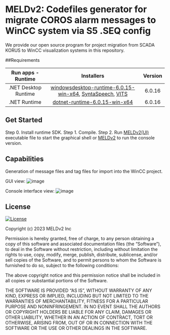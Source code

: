 # MELDv2: Codefiles generator for migrate COROS alarm messages to WinCC system via S5 .SEQ config


We provide our open source program for project migration from SCADA KORUS to WinCC visualization systems in this repository.

##Requirements

|            Run apps - Runtime           |   Installers   | Version |
|:--------------------------:|:-------------------------------:|:------:|
|       .NET Desktop Runtime      | [windowsdesktop-runtime-6.0.15-win-x64](https://dotnet.microsoft.com/en-us/download/dotnet/6.0), [SyntaSpeech](), [VITS]() |  6.0.16   |
|      .NET Runtime     |         [dotnet-runtime-6.0.15-win-x64](https://dotnet.microsoft.com/en-us/download/dotnet/6.0)         |  6.0.16   |

## Get Started

Step 0. Install runtime SDK.
Step 1. Compile.
Step 2. Run [MELDv2(UI)]() executable file to start the graphical shell
or [MELDv2]() to run the console version.




## Capabilities

Generation of message files and tag files for import into the WinCC project.

GUI view:
![image](https://user-images.githubusercontent.com/26198117/235439856-4e7de670-c057-4a88-b332-912ffebd2a25.png)

Console interface view:
![image](https://user-images.githubusercontent.com/26198117/235439954-a36df694-aae6-4e40-86ca-35c242aff04d.png)

## License

<p>
    <a href="https://github.com/tailwindlabs/heroicons/blob/master/LICENSE"><img src="https://img.shields.io/npm/l/heroicons.svg" alt="License"></a>
</p>

Copyright (c) 2023 MELDv2 Inc

Permission is hereby granted, free of charge, to any person obtaining a copy of this software and associated documentation files (the “Software”), to deal in the Software without restriction, including without limitation the rights to use, copy, modify, merge, publish, distribute, sublicense, and/or sell copies of the Software, and to permit persons to whom the Software is furnished to do so, subject to the following conditions:

The above copyright notice and this permission notice shall be included in all copies or substantial portions of the Software.

THE SOFTWARE IS PROVIDED “AS IS”, WITHOUT WARRANTY OF ANY KIND, EXPRESS OR IMPLIED, INCLUDING BUT NOT LIMITED TO THE WARRANTIES OF MERCHANTABILITY, FITNESS FOR A PARTICULAR PURPOSE AND NONINFRINGEMENT. IN NO EVENT SHALL THE AUTHORS OR COPYRIGHT HOLDERS BE LIABLE FOR ANY CLAIM, DAMAGES OR OTHER LIABILITY, WHETHER IN AN ACTION OF CONTRACT, TORT OR OTHERWISE, ARISING FROM, OUT OF OR IN CONNECTION WITH THE SOFTWARE OR THE USE OR OTHER DEALINGS IN THE SOFTWARE.


